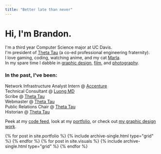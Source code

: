 ```yaml
---
title: "Better late than never"
---
```

# Hi, I'm Brandon.
I'm a third year Computer Science major at UC Davis.  
I'm president of [Theta Tau](http://www.davisthetatau.com/) (a co-ed professional engineering fraternity).  
I love gaming, coding, watching anime, and my cat [Marla](http://vsco.co/basedgiraffe/media/57aa64368da933c44f8b456a).  
In my spare time I dabble in [graphic design](https://photos.google.com/share/AF1QipPZDcic5RhNqlu19qRLeRA6rbw6mYtzR9DqAo0Gn-SKw3AAIPuFg0V2stjN4sUJ2w?key=Q2dMOF83bnFJLVhkT0tUVzYzTFdHWkJRWFFYWjdR), [film](https://www.youtube.com/watch?v=qnBEv72tgNQ), and [photography](http://vsco.co/basedgiraffe/).  

### In the past, I've been:  
Network Infrastructure Analyst Intern @ [Accenture](https://www.accenture.com)  
Technical Consultant @ [Luong MD](https://www.zocdoc.com/doctor/lien-luong-md-28398)  
Scribe @ [Theta Tau](http://www.davisthetatau.com/)  
Webmaster @ [Theta Tau](http://www.davisthetatau.com/)  
Public Relations Chair @ [Theta Tau](http://www.davisthetatau.com/)  
Historian @ [Theta Tau](http://www.davisthetatau.com/)  

Peek at my [code feed](/code/), look at my [portfolio](/portfolio/), or check out [my graphic design work](/visuals/).  

<div class="grid__wrapper">
  {% for post in site.portfolio %}
    {% include archive-single.html type="grid" %}
  {% endfor %}
  {% for post in site.visuals %}
    {% include archive-single.html type="grid" %}
  {% endfor %}
</div>
<!-- {% include figure image_path="/assets/images/splash.jpg" caption="(I'm on the right)"%} -->